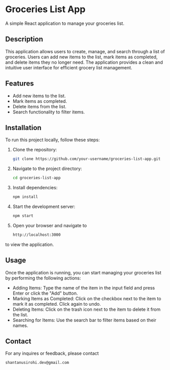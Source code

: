 # Groceries List App

A simple React application to manage your groceries list.

## Description

This application allows users to create, manage, and search through a list of groceries. Users can add new items to the list, mark items as completed, and delete items they no longer need. The application provides a clean and intuitive user interface for efficient grocery list management.

## Features

- Add new items to the list.
- Mark items as completed.
- Delete items from the list.
- Search functionality to filter items.

## Installation

To run this project locally, follow these steps:

1. Clone the repository:

   ```bash
   git clone https://github.com/your-username/groceries-list-app.git

2. Navigate to the project directory:

   ```bash
   cd groceries-list-app

3. Install dependencies:

   ```bash
   npm install

5. Start the development server:

   ```bash
   npm start

6. Open your browser and navigate to
   ```bash
   http://localhost:3000
to view the application.

## Usage

Once the application is running, you can start managing your groceries list by performing the following actions:

- Adding Items: Type the name of the item in the input field and press Enter or click the "Add" button.
- Marking Items as Completed: Click on the checkbox next to the item to mark it as completed. Click again to undo.
- Deleting Items: Click on the trash icon next to the item to delete it from the list.
- Searching for Items: Use the search bar to filter items based on their names.

## Contact

For any inquires or feedback, please contact 

```bash 
shantanusirohi.dev@gmail.com
